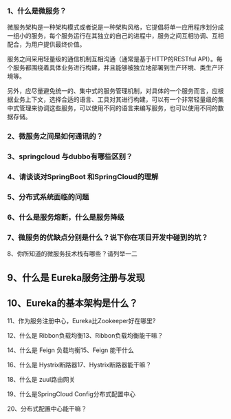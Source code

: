 ### 1、什么是微服务？

微服务架构是一种架构模式或者说是一种架构风格，它提倡将单一应用程序划分成一组小的服务，每个服务运行在其独立的自己的进程中，服务之间互相协调、互相配合，为用户提供最终价值。

服务之间采用轻量级的通信机制互相沟通（通常是基于HTTP的RESTful API）。每个服务都围绕着具体业务进行构建，并且能够被独立地部署到生产环境、类生产环境等。

另外，应尽量避免统一的、集中式的服务管理机制，对具体的一个服务而言，应根据业务上下文，选择合适的语言、工具对其进行构建，可以有一个非常轻量级的集中式管理来协调这些服务，可以使用不同的语言来编写服务，也可以使用不同的数据存储。

### 2、微服务之间是如何通讯的？

### 3、springcloud 与dubbo有哪些区别？

### 4、请谈谈对SpringBoot 和SpringCloud的理解

### 5、分布式系统面临的问题

### 6、什么是服务熔断，什么是服务降级

### 7、微服务的优缺点分别是什么？说下你在项目开发中碰到的坑？

8、你所知道的微服务技术栈有哪些？请列举一二

## 9、什么是 Eureka服务注册与发现

## 10、Eureka的基本架构是什么？

11、作为服务注册中心，Eureka比Zookeeper好在哪里?

12、什么是 Ribbon负载均衡13、Ribbon负载均衡能干嘛？

14、什么是 Feign 负载均衡15、Feign 能干什么

16、什么是 Hystrix断路器17、Hystrix断路器能干嘛？

18、什么是 zuul路由网关

19、什么是SpringCloud Config分布式配置中心

20、分布式配置中心能干嘛？

